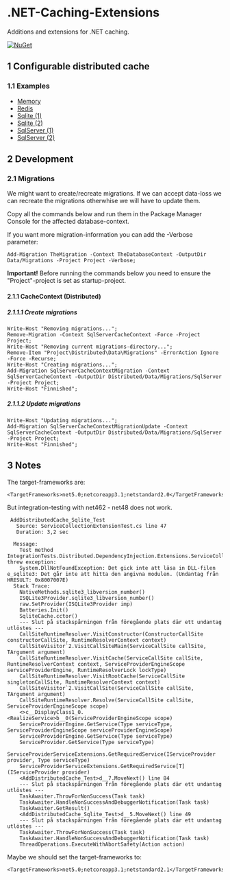 # .NET-Caching-Extensions

Additions and extensions for .NET caching.

[![NuGet](https://img.shields.io/nuget/v/RegionOrebroLan.Caching.svg?label=NuGet)](https://www.nuget.org/packages/RegionOrebroLan.Caching)

## 1 Configurable distributed cache

### 1.1 Examples

- [Memory](/Source/Sample/Application/appsettings.Memory.json)
- [Redis](/Source/Sample/Application/appsettings.Redis.json)
- [Sqlite (1)](/Source/Sample/Application/appsettings.Sqlite-1.json)
- [Sqlite (2)](/Source/Sample/Application/appsettings.Sqlite-2.json)
- [SqlServer (1)](/Source/Sample/Application/appsettings.SqlServer-1.json)
- [SqlServer (2)](/Source/Sample/Application/appsettings.SqlServer-2.json)

## 2 Development

### 2.1 Migrations

We might want to create/recreate migrations. If we can accept data-loss we can recreate the migrations otherwhise we will have to update them.

Copy all the commands below and run them in the Package Manager Console for the affected database-context.

If you want more migration-information you can add the -Verbose parameter:

	Add-Migration TheMigration -Context TheDatabaseContext -OutputDir Data/Migrations -Project Project -Verbose;

**Important!** Before running the commands below you need to ensure the "Project"-project is set as startup-project. 

#### 2.1.1 CacheContext (Distributed)

##### 2.1.1.1 Create migrations

	Write-Host "Removing migrations...";
	Remove-Migration -Context SqlServerCacheContext -Force -Project Project;
	Write-Host "Removing current migrations-directory...";
	Remove-Item "Project\Distributed\Data\Migrations" -ErrorAction Ignore -Force -Recurse;
	Write-Host "Creating migrations...";
	Add-Migration SqlServerCacheContextMigration -Context SqlServerCacheContext -OutputDir Distributed/Data/Migrations/SqlServer -Project Project;
	Write-Host "Finnished";

##### 2.1.1.2 Update migrations

	Write-Host "Updating migrations...";
	Add-Migration SqlServerCacheContextMigrationUpdate -Context SqlServerCacheContext -OutputDir Distributed/Data/Migrations/SqlServer -Project Project;
	Write-Host "Finnished";

## 3 Notes

The target-frameworks are:

	<TargetFrameworks>net5.0;netcoreapp3.1;netstandard2.0</TargetFrameworks>

But integration-testing with net462 - net48 does not work.

	 AddDistributedCache_Sqlite_Test
	   Source: ServiceCollectionExtensionTest.cs line 47
	   Duration: 3,2 sec

	  Message: 
		Test method IntegrationTests.Distributed.DependencyInjection.Extensions.ServiceCollectionExtensionTest.AddDistributedCache_Sqlite_Test threw exception: 
		System.DllNotFoundException: Det gick inte att läsa in DLL-filen e_sqlite3: Det går inte att hitta den angivna modulen. (Undantag från HRESULT: 0x8007007E)
	  Stack Trace: 
		NativeMethods.sqlite3_libversion_number()
		ISQLite3Provider.sqlite3_libversion_number()
		raw.SetProvider(ISQLite3Provider imp)
		Batteries.Init()
		SqliteCache.cctor()
		--- Slut på stackspårningen från föregående plats där ett undantag utlöstes ---
		CallSiteRuntimeResolver.VisitConstructor(ConstructorCallSite constructorCallSite, RuntimeResolverContext context)
		CallSiteVisitor`2.VisitCallSiteMain(ServiceCallSite callSite, TArgument argument)
		CallSiteRuntimeResolver.VisitCache(ServiceCallSite callSite, RuntimeResolverContext context, ServiceProviderEngineScope serviceProviderEngine, RuntimeResolverLock lockType)
		CallSiteRuntimeResolver.VisitRootCache(ServiceCallSite singletonCallSite, RuntimeResolverContext context)
		CallSiteVisitor`2.VisitCallSite(ServiceCallSite callSite, TArgument argument)
		CallSiteRuntimeResolver.Resolve(ServiceCallSite callSite, ServiceProviderEngineScope scope)
		<>c__DisplayClass1_0.<RealizeService>b__0(ServiceProviderEngineScope scope)
		ServiceProviderEngine.GetService(Type serviceType, ServiceProviderEngineScope serviceProviderEngineScope)
		ServiceProviderEngine.GetService(Type serviceType)
		ServiceProvider.GetService(Type serviceType)
		ServiceProviderServiceExtensions.GetRequiredService(IServiceProvider provider, Type serviceType)
		ServiceProviderServiceExtensions.GetRequiredService[T](IServiceProvider provider)
		<AddDistributedCache_Test>d__7.MoveNext() line 84
		--- Slut på stackspårningen från föregående plats där ett undantag utlöstes ---
		TaskAwaiter.ThrowForNonSuccess(Task task)
		TaskAwaiter.HandleNonSuccessAndDebuggerNotification(Task task)
		TaskAwaiter.GetResult()
		<AddDistributedCache_Sqlite_Test>d__5.MoveNext() line 49
		--- Slut på stackspårningen från föregående plats där ett undantag utlöstes ---
		TaskAwaiter.ThrowForNonSuccess(Task task)
		TaskAwaiter.HandleNonSuccessAndDebuggerNotification(Task task)
		ThreadOperations.ExecuteWithAbortSafety(Action action)

Maybe we should set the target-frameworks to:

	<TargetFrameworks>net5.0;netcoreapp3.1;netstandard2.1</TargetFrameworks>